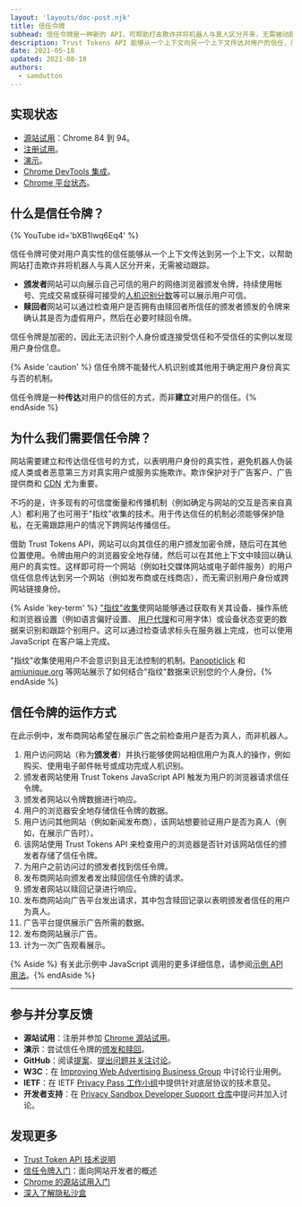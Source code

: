```yaml
---
layout: 'layouts/doc-post.njk'
title: 信任令牌
subhead: 信任令牌是一种新的 API，可帮助打击欺诈并将机器人与真人区分开来，无需被动跟踪。
description: Trust Tokens API 能够从一个上下文向另一个上下文传达对用户的信任，而无需识别用户身份或在两个上下文之间关联身份。API 使来源能够向其信任的用户发放加密令牌。令牌由用户的浏览器存储。然后，浏览器可以在其他上下文中使用令牌来评估用户的真实性。
date: 2021-05-18
updated: 2021-08-18
authors:
  - samdutton
---
```


## 实现状态

- [源站试用](/docs/web-platform/origin-trials/)：Chrome 84 到 94。
- [注册试用](/origintrials/#/view_trial/2479231594867458049)。
- [演示](https://trust-token-demo.glitch.me/)。
- [Chrome DevTools 集成](https://developers.google.com/web/updates/2021/01/devtools?utm_source=devtools#trust-token)。
- [Chrome 平台状态](https://www.chromestatus.com/feature/5078049450098688)。

## 什么是信任令牌？

{% YouTube id='bXB1Iwq6Eq4' %}

信任令牌可使对用户真实性的信任能够从一个上下文传达到另一个上下文，以帮助网站打击欺诈并将机器人与真人区分开来，无需被动跟踪。

- **颁发者**网站可以向展示自己可信的用户的网络浏览器颁发令牌，持续使用帐号、完成交易或获得可接受的[人机识别分数](https://developers.google.com/recaptcha)等可以展示用户可信。
- **赎回者**网站可以通过检查用户是否拥有由赎回者所信任的颁发者颁发的令牌来确认其是否为虚假用户，然后在必要时赎回令牌。

信任令牌是加密的，因此无法识别个人身份或连接受信任和不受信任的实例以发现用户身份信息。

{% Aside 'caution' %} 信任令牌不能替代人机识别或其他用于确定用户身份真实与否的机制。

信任令牌是一种**传达**对用户的信任的方式，而非**建立**对用户的信任。{% endAside %}

## 为什么我们需要信任令牌？

网站需要建立和传达信任信号的方式，以表明用户身份的真实性，避免机器人伪装成人类或者恶意第三方对真实用户或服务实施欺诈。欺诈保护对于广告客户、广告提供商和 [CDN](https://www.cloudflare.com/en-gb/learning/cdn/what-is-a-cdn/) 尤为重要。

不巧的是，许多现有的可信度衡量和传播机制（例如确定与网站的交互是否来自真人）都利用了也可用于"指纹"收集的技术。用于传达信任的机制必须能够保护隐私，在无需跟踪用户的情况下跨网站传播信任。

借助 Trust Tokens API，网站可以向其信任的用户颁发加密令牌，随后可在其他位置使用。令牌由用户的浏览器安全地存储，然后可以在其他上下文中赎回以确认用户的真实性。这样即可将一个网站（例如社交媒体网站或电子邮件服务）的用户信任信息传达到另一个网站（例如发布商或在线商店），而无需识别用户身份或跨网站链接身份。

{% Aside 'key-term' %} ["指纹"收集](https://w3c.github.io/fingerprinting-guidance/#passive)使网站能够通过获取有关其设备、操作系统和浏览器设置（例如语言偏好设置、 [用户代理](https://developer.mozilla.org/docs/Web/API/NavigatorID/userAgent)和可用字体）或设备状态变更的数据来识别和跟踪个别用户。这可以通过检查请求标头在服务器上完成，也可以使用 JavaScript 在客户端上完成。

"指纹"收集使用用户不会意识到且无法控制的机制。[Panopticlick](https://panopticlick.eff.org/) 和 [amiunique.org](https://amiunique.org/) 等网站展示了如何结合"指纹"数据来识别您的个人身份。{% endAside %}

## 信任令牌的运作方式

在此示例中，发布商网站希望在展示广告之前检查用户是否为真人，而非机器人。

1. 用户访问网站（称为**颁发者**）并执行能够使网站相信用户为真人的操作，例如购买、使用电子邮件帐号或成功完成人机识别。
2. 颁发者网站使用 Trust Tokens JavaScript API 触发为用户的浏览器请求信任令牌。
3. 颁发者网站以令牌数据进行响应。
4. 用户的浏览器安全地存储信任令牌的数据。
5. 用户访问其他网站（例如新闻发布商），该网站想要验证用户是否为真人（例如，在展示广告时）。
6. 该网站使用 Trust Tokens API 来检查用户的浏览器是否针对该网站信任的颁发者存储了信任令牌。
7. 为用户之前访问过的颁发者找到信任令牌。
8. 发布商网站向颁发者发出赎回信任令牌的请求。
9. 颁发者网站以赎回记录进行响应。
10. 发布商网站向广告平台发出请求，其中包含赎回记录以表明颁发者信任的用户为真人。
11. 广告平台提供展示广告所需的数据。
12. 发布商网站展示广告。
13. 计为一次广告观看展示。

{% Aside %} 有关此示例中 JavaScript 调用的更多详细信息，请参阅[示例 API 用法](https://web.dev/articles/trust-tokens#sample_api_usage)。{% endAside %}

---

## 参与并分享反馈

- **源站试用**：注册并参加 [Chrome 源站试用](/origintrials/#/view_trial/2479231594867458049)。
- **演示**：尝试信任令牌的[颁发和赎回](https://trust-token-demo.glitch.me/)。
- **GitHub**：阅读[提案](https://github.com/WICG/trust-token-api)、[提出问题并关注讨论](https://github.com/WICG/trust-token-api/issues)。
- **W3C**：在 [Improving Web Advertising Business Group](https://www.w3.org/community/web-adv/participants) 中讨论行业用例。
- **IETF**：在 IETF [Privacy Pass 工作小组](https://datatracker.ietf.org/wg/privacypass/about/)中提供针对底层协议的技术意见。
- **开发者支持**：在 [Privacy Sandbox Developer Support 仓库](https://github.com/GoogleChromeLabs/privacy-sandbox-dev-support)中提问并加入讨论。

## 发现更多

- [Trust Token API 技术说明](https://github.com/dvorak42/trust-token-api)
- [信任令牌入门](https://web.dev/articles/trust-tokens)：面向网站开发者的概述
- [Chrome 的源站试用入门](https://web.dev/origin-trials)
- [深入了解隐私沙盒](https://web.dev/digging-into-the-privacy-sandbox)
